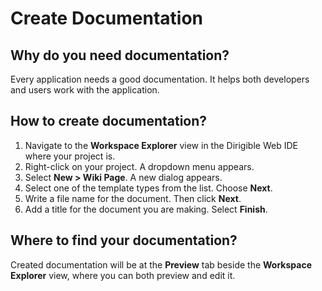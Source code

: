 # Create Documentation

## Why do you need documentation?

Every application needs a good documentation. It helps both developers and users work with the application.

## How to create documentation?

1.  Navigate to the **Workspace Explorer** view in the Dirigible Web IDE where your project is.
2. Right-click on your project. A dropdown menu appears.
3. Select **New > Wiki Page**. A new dialog appears.
4. Select one of the template types from the list. Choose **Next**.
5. Write a file name for  the document. Then click **Next**.
6. Add a title for the document you are making. Select **Finish**.

## Where to find your documentation?

Created documentation will be at the **Preview** tab beside the **Workspace Explorer** view, where you can both preview and edit it.

